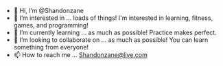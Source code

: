 - 👋 Hi, I’m @Shandonzane
- 👀 I’m interested in ... loads of things! I'm interested in learning, fitness, games, and programming!
- 🌱 I’m currently learning ... as much as possible! Practice makes perfect.
- 💞️ I’m looking to collaborate on ... as much as possible! You can learn something from everyone!
- 📫 How to reach me ... Shandonzane@live.com

<!---
Shandonzane/Shandonzane is a ✨ special ✨ repository because its `README.md` (this file) appears on your GitHub profile.
You can click the Preview link to take a look at your changes.
--->
